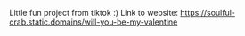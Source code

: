 Little fun project from tiktok :)
Link to website: https://soulful-crab.static.domains/will-you-be-my-valentine
